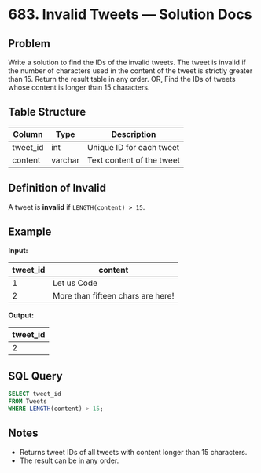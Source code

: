 # 683. Invalid Tweets — Solution Docs

## Problem
Write a solution to find the IDs of the invalid tweets. The tweet is invalid if the number of characters used in the content of the tweet is strictly greater than 15.
Return the result table in any order. 
OR,
Find the IDs of tweets whose content is longer than 15 characters.

## Table Structure

| Column    | Type    | Description                   |
|-----------|---------|-------------------------------|
| tweet_id  | int     | Unique ID for each tweet      |
| content   | varchar | Text content of the tweet     |

## Definition of Invalid
A tweet is **invalid** if `LENGTH(content) > 15`.

## Example

**Input:**

| tweet_id | content                           |
|----------|-----------------------------------|
| 1        | Let us Code                       |
| 2        | More than fifteen chars are here! |

**Output:**

| tweet_id |
|----------|
| 2        |

## SQL Query

```sql
SELECT tweet_id
FROM Tweets
WHERE LENGTH(content) > 15;
```

## Notes
- Returns tweet IDs of all tweets with content longer than 15 characters.
- The result can be in any order.

